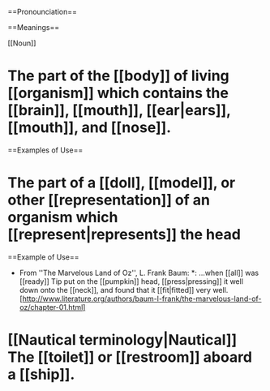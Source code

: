 ==Pronounciation==

==Meanings==

[[Noun]]

# The part of the [[body]] of living [[organism]] which contains the [[brain]], [[mouth]], [[ear|ears]], [[mouth]], and [[nose]].

==Examples of Use==

# The part of a [[doll], [[model]], or other [[representation]] of an organism which [[represent|represents]] the head

==Example of Use==
* From ''The Marvelous Land of Oz'', L. Frank Baum:
*: ...when [[all]] was [[ready]] Tip put on the [[pumpkin]] head, [[press|pressing]] it well down onto the [[neck]], and found that it [[fit|fitted]] very well. [http://www.literature.org/authors/baum-l-frank/the-marvelous-land-of-oz/chapter-01.html]

# [[Nautical terminology|Nautical]] The [[toilet]] or [[restroom]] aboard a [[ship]].
